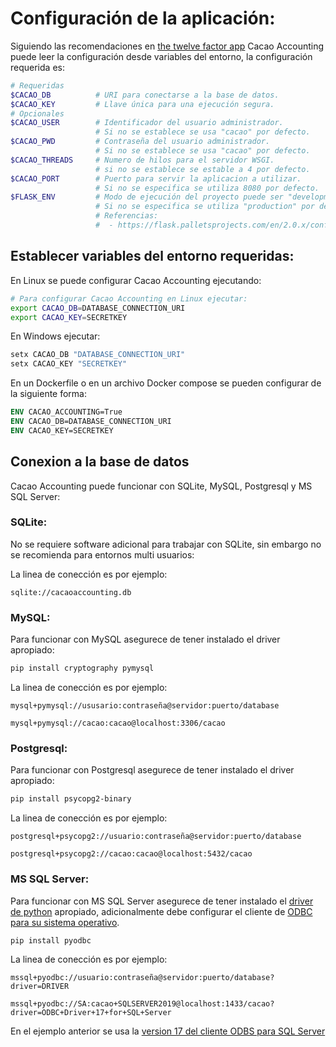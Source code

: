 # Configuración de la aplicación:

Siguiendo las recomendaciones en [the twelve factor app](https://12factor.net/config) Cacao Accounting puede leer la configuración desde variables del entorno, la configuración requerida
es:

```bash
# Requeridas
$CACAO_DB          # URI para conectarse a la base de datos.
$CACAO_KEY         # Llave única para una ejecución segura.
# Opcionales
$CACAO_USER        # Identificador del usuario administrador.
                   # Si no se establece se usa "cacao" por defecto.
$CACAO_PWD         # Contraseña del usuario administrador.
                   # Si no se establece se usa "cacao" por defecto.
$CACAO_THREADS     # Numero de hilos para el servidor WSGI.
                   # si no se establece se estable a 4 por defecto.
$CACAO_PORT        # Puerto para servir la aplicacion a utilizar.
                   # Si no se especifica se utiliza 8080 por defecto.
$FLASK_ENV         # Modo de ejecución del proyecto puede ser "development" o "production"
                   # Si no se especifica se utiliza "production" por defecto.
                   # Referencias:
                   #  - https://flask.palletsprojects.com/en/2.0.x/config/
```

## Establecer variables del entorno requeridas:

En Linux se puede configurar Cacao Accounting ejecutando:
```bash
# Para configurar Cacao Accounting en Linux ejecutar:
export CACAO_DB=DATABASE_CONNECTION_URI
export CACAO_KEY=SECRETKEY
```

En Windows ejecutar:
```powershell
setx CACAO_DB "DATABASE_CONNECTION_URI"
setx CACAO_KEY "SECRETKEY"
```

En un Dockerfile o en un archivo Docker compose se pueden configurar de la siguiente forma:
```dockerfile
ENV CACAO_ACCOUNTING=True
ENV CACAO_DB=DATABASE_CONNECTION_URI
ENV CACAO_KEY=SECRETKEY
```

## Conexion a la base de datos

Cacao Accounting puede funcionar con SQLite, MySQL, Postgresql y MS SQL Server:

### SQLite:
No se requiere software adicional para trabajar con SQLite, sin embargo no se recomienda para
entornos multi usuarios:

La linea de conección es por ejemplo:

```
sqlite://cacaoaccounting.db
```
### MySQL:

Para funcionar con MySQL asegurece de tener instalado el driver apropiado:

```bash
pip install cryptography pymysql
```

La linea de conección es por ejemplo:

```
mysql+pymysql://ususario:contraseña@servidor:puerto/database

mysql+pymysql://cacao:cacao@localhost:3306/cacao
```

### Postgresql:

Para funcionar con Postgresql asegurece de tener instalado el driver apropiado:

```bash
pip install psycopg2-binary
```

La linea de conección es por ejemplo:

```
postgresql+psycopg2://usuario:contraseña@servidor:puerto/database

postgresql+psycopg2://cacao:cacao@localhost:5432/cacao
```

### MS SQL Server:

Para funcionar con MS SQL Server asegurece de tener instalado el [driver de python](https://pypi.org/project/pyodbc/) apropiado, adicionalmente debe configurar el cliente de [ODBC para su sistema operativo](https://docs.microsoft.com/en-us/sql/connect/python/pyodbc/python-sql-driver-pyodbc?view=sql-server-ver15).

```bash
pip install pyodbc
```

La linea de conección es por ejemplo:

```
mssql+pyodbc://usuario:contraseña@servidor:puerto/database?driver=DRIVER

mssql+pyodbc://SA:cacao+SQLSERVER2019@localhost:1433/cacao?driver=ODBC+Driver+17+for+SQL+Server
```

En el ejemplo anterior se usa la [version 17 del cliente ODBS para SQL Server](https://docs.microsoft.com/en-us/sql/connect/odbc/download-odbc-driver-for-sql-server?view=sql-server-ver15)
